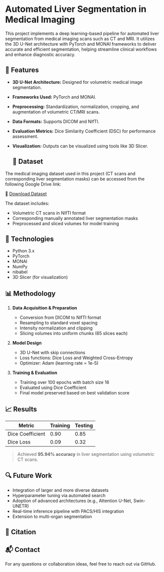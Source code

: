 # Automated Liver Segmentation in Medical Imaging

This project implements a deep learning-based pipeline for automated liver segmentation from medical imaging scans such as CT and MRI. It utilizes the 3D U-Net architecture with PyTorch and MONAI frameworks to deliver accurate and efficient segmentation, helping streamline clinical workflows and enhance diagnostic accuracy.

## 🚀 Features

- **3D U-Net Architecture:** Designed for volumetric medical image segmentation.
- **Frameworks Used:** PyTorch and MONAI.
- **Preprocessing:** Standardization, normalization, cropping, and augmentation of volumetric CT/MRI scans.
- **Data Formats:** Supports DICOM and NIfTI.
- **Evaluation Metrics:** Dice Similarity Coefficient (DSC) for performance assessment.
- **Visualization:** Outputs can be visualized using tools like 3D Slicer.

  ## 📁 Dataset

The medical imaging dataset used in this project (CT scans and corresponding liver segmentation masks) can be accessed from the following Google Drive link:

🔗 [Download Dataset](https://drive.google.com/drive/folders/1HqEgzS8BV2c7xYNrZdEAnrHk7osJJ--2)

The dataset includes:
- Volumetric CT scans in NIfTI format
- Corresponding manually annotated liver segmentation masks
- Preprocessed and sliced volumes for model training


## 🧠 Technologies

- Python 3.x  
- PyTorch  
- MONAI  
- NumPy  
- nibabel  
- 3D Slicer (for visualization)


## 📊 Methodology

1. **Data Acquisition & Preparation**
   - Conversion from DICOM to NIfTI format
   - Resampling to standard voxel spacing
   - Intensity normalization and clipping
   - Slicing volumes into uniform chunks (65 slices each)

2. **Model Design**
   - 3D U-Net with skip connections
   - Loss functions: Dice Loss and Weighted Cross-Entropy
   - Optimizer: Adam (learning rate = 1e-5)

3. **Training & Evaluation**
   - Training over 100 epochs with batch size 16
   - Evaluated using Dice Coefficient
   - Final model preserved based on best validation score

## 📈 Results

| Metric            | Training | Testing |
|------------------|----------|---------|
| Dice Coefficient | 0.90     | 0.85    |
| Dice Loss        | 0.09     | 0.32    |

> Achieved **95.94% accuracy** in liver segmentation using volumetric CT scans.

## 🔍 Future Work

- Integration of larger and more diverse datasets
- Hyperparameter tuning via automated search
- Adoption of advanced architectures (e.g., Attention U-Net, Swin-UNETR)
- Real-time inference pipeline with PACS/HIS integration
- Extension to multi-organ segmentation

## 📌 Citation


## 📬 Contact

For any questions or collaboration ideas, feel free to reach out via GitHub.

